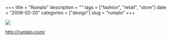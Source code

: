 +++
title = "Rumplo"
description = ""
tags = ["fashion", "retail", "store"]
date = "2008-02-20"
categories = ["design"]
slug = "rumplo"
+++


 

  <div id="screens-thumbs" class="clearfix">
    <div class="txt-center" id="design-submission"><a href="http://rumplo.com/"><img id='bluga-thumbnail-897' class='bluga-thumbnail large' src='http://media.konigi.com/bluga/
wt47f279d22e6cc_0.jpg'/></a></div>  
  </div>   
<p><a href="http://rumplo.com/">http://rumplo.com/</a></p>




